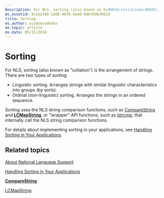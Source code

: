 ```yaml
---
Description: For NLS, sorting (also known as &\#0034;collation&\#0034;) is the arrangement of strings.
ms.assetid: 8ca3af60-1ddb-4bfb-8aa6-8db769b3982d
title: Sorting
ms.author: windowssdkdev
ms.topic: article
ms.date: 05/31/2018
---
```


# Sorting

For NLS, sorting (also known as "collation") is the arrangement of strings. There are two types of sorting:

-   Linguistic sorting. Arranges strings with similar linguistic characteristics into groups (by sorts).
-   Ordinal (non-linguistic) sorting. Arranges the strings in an ordered sequence.

Sorting uses the NLS string comparison functions, such as [CompareString](https://msdn.microsoft.com/en-us/library/Dd317759(v=VS.85).aspx) and [**LCMapString**](/windows/desktop/api/Winnls/nf-winnls-lcmapstringa), or "wrapper" API functions, such as [lstrcmp](https://msdn.microsoft.com/library/ms647488(v=VS.85).aspx), that internally call the NLS string comparison functions.

For details about implementing sorting in your applications, see [Handling Sorting in Your Applications](handling-sorting-in-your-applications.md).

## Related topics

<dl> <dt>

[About National Language Support](about-national-language-support.md)
</dt> <dt>

[Handling Sorting in Your Applications](handling-sorting-in-your-applications.md)
</dt> <dt>

[**CompareString**](https://msdn.microsoft.com/en-us/library/Dd317759(v=VS.85).aspx)
</dt> <dt>

[LCMapString](/windows/desktop/api/Winnls/nf-winnls-lcmapstringa)
</dt> </dl>

 

 



